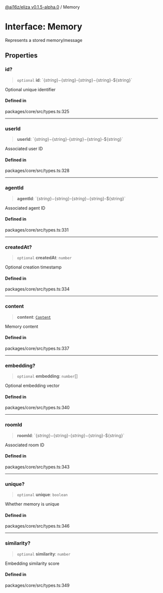 [@ai16z/eliza v0.1.5-alpha.0](../index.md) / Memory

# Interface: Memory

Represents a stored memory/message

## Properties

### id?

> `optional` **id**: \`$\{string\}-$\{string\}-$\{string\}-$\{string\}-$\{string\}\`

Optional unique identifier

#### Defined in

packages/core/src/types.ts:325

***

### userId

> **userId**: \`$\{string\}-$\{string\}-$\{string\}-$\{string\}-$\{string\}\`

Associated user ID

#### Defined in

packages/core/src/types.ts:328

***

### agentId

> **agentId**: \`$\{string\}-$\{string\}-$\{string\}-$\{string\}-$\{string\}\`

Associated agent ID

#### Defined in

packages/core/src/types.ts:331

***

### createdAt?

> `optional` **createdAt**: `number`

Optional creation timestamp

#### Defined in

packages/core/src/types.ts:334

***

### content

> **content**: [`Content`](Content.md)

Memory content

#### Defined in

packages/core/src/types.ts:337

***

### embedding?

> `optional` **embedding**: `number`[]

Optional embedding vector

#### Defined in

packages/core/src/types.ts:340

***

### roomId

> **roomId**: \`$\{string\}-$\{string\}-$\{string\}-$\{string\}-$\{string\}\`

Associated room ID

#### Defined in

packages/core/src/types.ts:343

***

### unique?

> `optional` **unique**: `boolean`

Whether memory is unique

#### Defined in

packages/core/src/types.ts:346

***

### similarity?

> `optional` **similarity**: `number`

Embedding similarity score

#### Defined in

packages/core/src/types.ts:349
